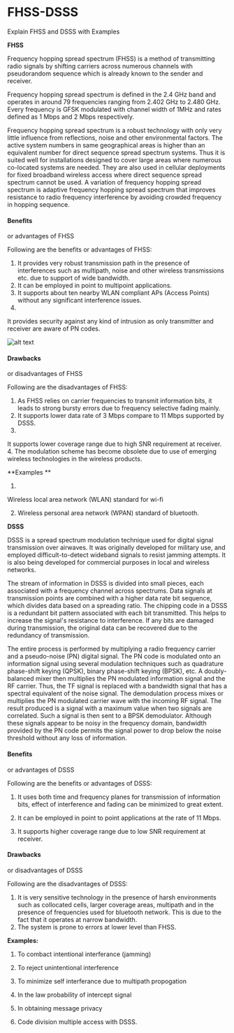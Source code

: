 # FHSS-DSSS
Explain FHSS and DSSS with Examples

**FHSS**

Frequency
hopping spread spectrum (FHSS) is a method of transmitting radio
signals by shifting carriers across numerous channels with
pseudorandom sequence which is already known to the sender and
receiver.  
  
Frequency hopping spread spectrum is defined in the
2.4 GHz band and operates in around 79 frequencies ranging from 2.402
GHz to 2.480 GHz. Every frequency is GFSK modulated with channel
width of 1MHz and rates defined as 1 Mbps and 2 Mbps respectively.

Frequency
hopping spread spectrum is a robust technology with only very little
influence from reflections, noise and other environmental factors.
The active system numbers in same geographical areas is higher than
an equivalent number for direct sequence spread spectrum systems.
Thus it is suited well for installations designed to cover large
areas where numerous co-located systems are needed. They are also
used in cellular deployments for fixed broadband wireless access
where direct sequence spread spectrum cannot be used. A variation of
frequency hopping spread spectrum is adaptive frequency hopping
spread spectrum that improves resistance to radio frequency
interference by avoiding crowded frequency in hopping sequence.

#### Benefits
or advantages of FHSS

Following
are the benefits or advantages of FHSS:  
1. It provides very
robust transmission path in the presence of interferences such as
multipath, noise and other wireless transmissions etc. due to support
of wide bandwidth.   
2. It can be employed in point to multipoint
applications.   
3. It supports about ten nearby WLAN compliant APs
(Access Points) without any significant interference issues.   
4.
It provides security against any kind of intrusion as only
transmitter and receiver are aware of PN codes. 

![alt
text](https://raw.githubusercontent.com/username/projectname/branch/path/to/img.png)

#### Drawbacks
or disadvantages of FHSS

Following
are the disadvantages of FHSS:  
1. As FHSS relies on carrier
frequencies to transmit information bits, it leads to strong bursty
errors due to frequency selective fading mainly.   
2. It supports
lower data rate of 3 Mbps compare to 11 Mbps supported by DSSS.   
3.
It supports lower coverage range due to high SNR requirement at
receiver.   
4. The modulation scheme has become obsolete due to use
of emerging wireless technologies in the wireless products. 

**Examples
**

1)
Wireless local area network (WLAN) standard for wi-fi

2) Wireless personal area
network (WPAN) standard of bluetooth.

**DSSS**

DSSS
is a spread spectrum modulation technique used for digital signal
transmission over airwaves. It was originally developed for military
use, and employed difficult-to-detect wideband signals to resist
jamming attempts. It is also being developed for commercial purposes
in local and wireless networks.  
  
The stream of information in
DSSS is divided into small pieces, each associated with a frequency
channel across spectrums. Data signals at transmission points are
combined with a higher data rate bit sequence, which divides data
based on a spreading ratio. The chipping code in a DSSS is a
redundant bit pattern associated with each bit transmitted. This
helps to increase the signal's resistance to interference. If any
bits are damaged during transmission, the original data can be
recovered due to the redundancy of transmission.   
  
The entire
process is performed by multiplying a radio frequency carrier and a
pseudo-noise (PN) digital signal. The PN code is modulated onto an
information signal using several modulation techniques such as
quadrature phase-shift keying (QPSK), binary phase-shift keying
(BPSK), etc. A doubly-balanced mixer then multiplies the PN modulated
information signal and the RF carrier. Thus, the TF signal is
replaced with a bandwidth signal that has a spectral equivalent of
the noise signal. The demodulation process mixes or multiplies the PN
modulated carrier wave with the incoming RF signal. The result
produced is a signal with a maximum value when two signals are
correlated. Such a signal is then sent to a BPSK demodulator.
Although these signals appear to be noisy in the frequency domain,
bandwidth provided by the PN code permits the signal power to drop
below the noise threshold without any loss of information.

#### Benefits
or advantages of DSSS

Following
are the benefits or advantages of DSSS:  
1. It uses both
time and frequency planes for transmission of information bits,
effect of interference and fading can be minimized to great extent.
  
2. It can be employed in point to point applications at the rate
of 11 Mbps.   
3. It supports higher coverage range due to low SNR
requirement at receiver. 

#### Drawbacks
or disadvantages of DSSS

Following
are the disadvantages of DSSS:  
1. It is very sensitive
technology in the presence of harsh environments such as collocated
cells, larger coverage areas, multipath and in the presence of
frequencies used for bluetooth network. This is due to the fact that
it operates at narrow bandwidth.   
2. The system is prone to errors
at lower level than FHSS. 

**Examples:**

1) To combact intentional
interferance (jamming)

2) To reject unintentional
interference

3) To minimize self
interferance due to multipath propogation

4) In the law probability of
intercept signal 

5) In obtaining message
privacy

6) Code division multiple
access with DSSS.
